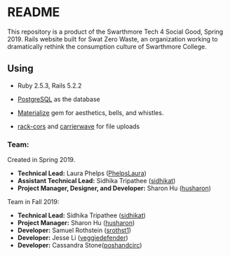 # README

This repository is a product of the Swarthmore Tech 4 Social Good, Spring 2019. Rails website built for Swat Zero Waste, an organization working to dramatically rethink the consumption culture of Swarthmore College.

<!--TODO: I'd like to put all of the documentation notes into a separate repository at the end of the project (maybe before?) for future teams to reference.-->

<!-- ## Process Documentation -->

<!-- Swarthmore Tech 4 Social Good as an organization is committed to education as well as community engagement, offering students a chance to learn technical skills while offering support to local nonprofits and campus organizations. In an effort to teach web development as well as document our process for future ST4SG teams, we have set up a repository with resources, [...] -->

## Using

+ Ruby 2.5.3, Rails 5.2.2

+ [PostgreSQL](https://www.postgresql.org/) as the database

+ [Materialize](http://materializecss.com/about.html) gem for aesthetics, bells, and whistles.

+ [rack-cors](https://github.com/cyu/rack-cors) and [carrierwave](https://github.com/carrierwaveuploader/carrierwave) for file uploads

<!-- TODO: admin gems as update Gemfile -->

<!-- Currently deployed: -->

### Team:

Created in Spring 2019.

+ **Technical Lead:** Laura Phelps ([PhelpsLaura](https://github.com/PhelpsLaura/))
+ **Assistant Technical Lead:** Sidhika Tripathee ([sidhikat](https://github.com/sidhikat))
+ **Project Manager, Designer, and Developer:** Sharon Hu ([husharon](https://github.com/husharon))

Team in Fall 2019: 
+ **Technical Lead:** Sidhika Tripathee ([sidhikat](https://github.com/sidhikat))
+ **Project Manager:** Sharon Hu ([husharon](https://github.com/husharon))
+ **Developer:** Samuel Rothstein ([srothst1](https://github.com/srothst1))
+ **Developer:** Jesse Li ([veggiedefender](https://github.com/veggiedefender))
+ **Developer:** Cassandra Stone([poshandcirc](https://github.com/poshandcirc))

